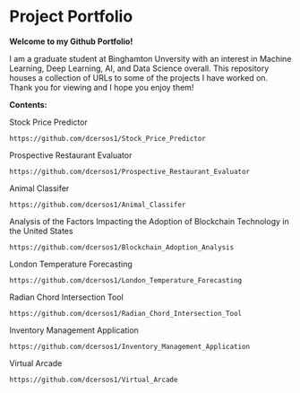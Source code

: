 # Project Portfolio

**Welcome to my Github Portfolio!** 

I am a graduate student at Binghamton Unversity with an interest in Machine Learning, Deep Learning, AI, and Data Science overall. This repository houses a collection of URLs to some of the projects I have worked on. Thank you for viewing and I hope you enjoy them!


**Contents:**

  Stock Price Predictor

    https://github.com/dcersos1/Stock_Price_Predictor

  Prospective Restaurant Evaluator

    https://github.com/dcersos1/Prospective_Restaurant_Evaluator

  Animal Classifer

    https://github.com/dcersos1/Animal_Classifer

  Analysis of the Factors Impacting the Adoption of Blockchain Technology in the United States 
  
    https://github.com/dcersos1/Blockchain_Adoption_Analysis

  London Temperature Forecasting 
  
    https://github.com/dcersos1/London_Temperature_Forecasting

  Radian Chord Intersection Tool

    https://github.com/dcersos1/Radian_Chord_Intersection_Tool
    
  Inventory Management Application 

    https://github.com/dcersos1/Inventory_Management_Application
    
  Virtual Arcade
  
    https://github.com/dcersos1/Virtual_Arcade

